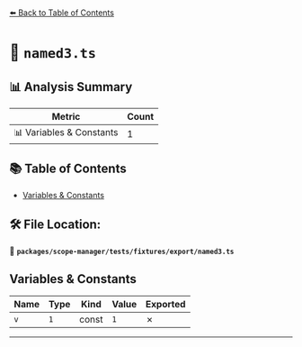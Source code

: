 [⬅️ Back to Table of Contents](../../../../../index.md)

# 📄 `named3.ts`

## 📊 Analysis Summary

| Metric | Count |
|--------|-------|
| 📊 Variables & Constants | 1 |

## 📚 Table of Contents

- [Variables & Constants](#variables-constants)

## 🛠️ File Location:
📂 **`packages/scope-manager/tests/fixtures/export/named3.ts`**

## Variables & Constants

| Name | Type | Kind | Value | Exported |
|------|------|------|-------|----------|
| `v` | `1` | const | `1` | ✗ |


---